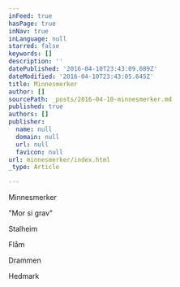 ```yaml
---
inFeed: true
hasPage: true
inNav: true
inLanguage: null
starred: false
keywords: []
description: ''
datePublished: '2016-04-10T23:43:09.089Z'
dateModified: '2016-04-10T23:43:05.645Z'
title: Minnesmerker
author: []
sourcePath: _posts/2016-04-10-minnesmerker.md
published: true
authors: []
publisher:
  name: null
  domain: null
  url: null
  favicon: null
url: minnesmerker/index.html
_type: Article

---
```

Minnesmerker

"Mor si grav"

Stalheim

Flåm

Drammen

Hedmark